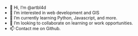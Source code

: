 - 👋 Hi, I’m @artbl4d
- 👀 I’m interested in web development and GIS
- 🌱 I’m currently learning Python, Javascript, and more.
- 💞️ I’m looking to collaborate on learning or work opportunities.
- 📫 Contact me on Github.

<!---
arthurblanford/arthurblanford is a ✨ special ✨ repository because its `README.md` (this file) appears on your GitHub profile.
You can click the Preview link to take a look at your changes.
--->
